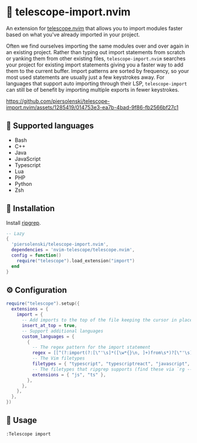 # 🚢 telescope-import.nvim

An extension for [telescope.nvim](https://github.com/nvim-telescope/telescope.nvim)
that allows you to import modules faster based on what you've already imported in your project.

Often we find ourselves importing the same modules over and over again in an existing project. Rather than typing out import statements from scratch or yanking them from other existing files, `telescope-import.nvim` searches your project for existing import statements giving you a faster way to add them to the current buffer. Import patterns are sorted by frequency, so your most used statements are usually just a few keystrokes away. For languages that support auto importing through their LSP, `telescope-import` can still be of benefit by importing multiple exports in fewer keystrokes.

https://github.com/piersolenski/telescope-import.nvim/assets/1285419/014753e3-ea7b-4bad-9f86-fb2566bf27c1

## 🤖 Supported languages

- Bash
- C++
- Java
- JavaScript
- Typescript
- Lua
- PHP
- Python
- Zsh

## 🔩 Installation

Install [ripgrep](https://github.com/BurntSushi/ripgrep).

```lua
-- Lazy
{
  'piersolenski/telescope-import.nvim',
  dependencies = 'nvim-telescope/telescope.nvim',
  config = function()
    require("telescope").load_extension("import")
  end
}
```

## ⚙️ Configuration

```lua
require("telescope").setup({
  extensions = {
    import = {
      -- Add imports to the top of the file keeping the cursor in place
      insert_at_top = true,
      -- Support additional languages
      custom_languages = {
        {
          -- The regex pattern for the import statement
          regex = [[^(?:import(?:[\"'\s]*([\w*{}\n, ]+)from\s*)?[\"'\s](.*?)[\"'\s].*)]],
          -- The Vim filetypes
          filetypes = { "typescript", "typescriptreact", "javascript", "react" },
          -- The filetypes that ripgrep supports (find these via `rg --type-list`)
          extensions = { "js", "ts" },
        },
      },
    },
  },
})
```

## 🚀 Usage

```
:Telescope import
```
